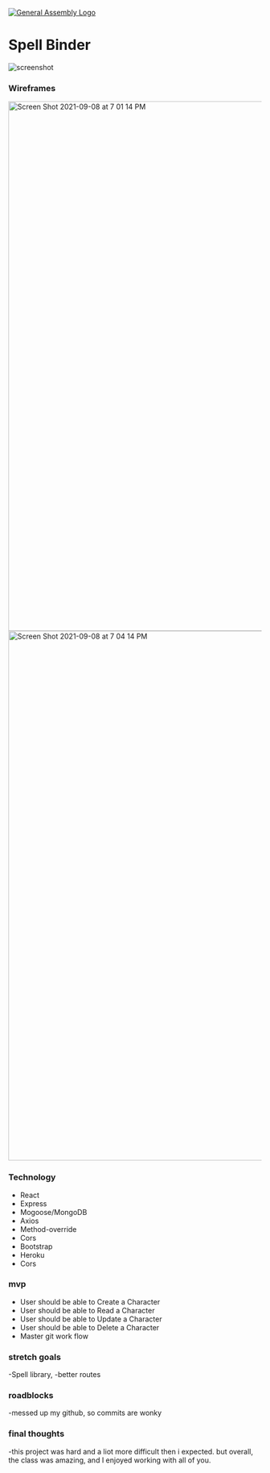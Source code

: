 [![General Assembly Logo](https://camo.githubusercontent.com/1a91b05b8f4d44b5bbfb83abac2b0996d8e26c92/687474703a2f2f692e696d6775722e636f6d2f6b6538555354712e706e67)](https://generalassemb.ly/education/web-development-immersive)

# Spell Binder
![screenshot](./spell-binding-frontend/img/Screen%20Shot%202021-09-18%20at%2012.21.44%20PM.png)


### Wireframes
	
<img width="1051" alt="Screen Shot 2021-09-08 at 7 01 14 PM" src="https://media.git.generalassemb.ly/user/32428/files/d2590700-10ce-11ec-81b0-3445f714b7d8">

<img width="1051" alt="Screen Shot 2021-09-08 at 7 04 14 PM" src="https://media.git.generalassemb.ly/user/32428/files/34b20780-10cf-11ec-9777-bc2065728d96">

### Technology

- React
- Express
- Mogoose/MongoDB
- Axios
- Method-override
- Cors
- Bootstrap
- Heroku
- Cors

### mvp
- User should be able to Create a Character
- User should be able to Read a Character
- User should be able to Update a Character
- User should be able to Delete a Character
- Master git work flow

### stretch goals
-Spell library,
-better routes

### roadblocks
-messed up my github, so commits are wonky



### final thoughts
-this project was hard and a liot more difficult then i expected. but overall, the class was amazing, and I enjoyed working with all of you.